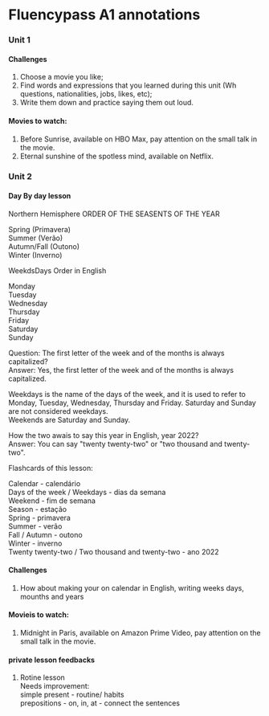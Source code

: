 # Fluencypass A1 annotations

### Unit 1

#### Challenges

1. Choose a movie you like;
2. Find words and expressions that you learned during this unit (Wh questions, nationalities, jobs, likes, etc);
3. Write them down and practice saying them out loud.

#### Movies to watch:

1. Before Sunrise, available on HBO Max, pay attention on the small talk in the movie.
2. Eternal sunshine of the spotless mind, available on Netflix.

### Unit 2

#### Day By day lesson

Northern Hemisphere ORDER OF THE SEASENTS OF THE YEAR

Spring (Primavera) <br>
Summer (Verão) <br>
Autumn/Fall (Outono) <br>
Winter (Inverno) <br>

WeekdsDays Order in English

Monday <br>
Tuesday <br>
Wednesday <br>
Thursday <br>
Friday <br>
Saturday <br>
Sunday  <br>

Question: The first letter of the week and of the months is always capitalized? <br>
Answer: Yes, the first letter of the week and of the months is always capitalized.

Weekdays is the name of the days of the week, and it is used to refer to Monday, Tuesday, Wednesday, Thursday and Friday. Saturday and Sunday are not considered weekdays. <br>
Weekends are Saturday and Sunday.

How the two awais to say this year in English, year 2022? <br>
Answer: You can say "twenty twenty-two" or "two thousand and twenty-two".

Flashcards of this lesson:

Calendar - calendário <br>
Days of the week / Weekdays - dias da semana <br>
Weekend - fim de semana <br>
Season - estação <br>
Spring - primavera <br>
Summer - verão <br>
Fall / Autumn - outono <br>
Winter - inverno <br>
Twenty twenty-two / Two thousand and twenty-two - ano 2022 <br>


#### Challenges

1. How about making your on calendar in English, writing weeks days, mounths and years

#### Movieis to watch:

1. Midnight in Paris, available on Amazon Prime Video, pay attention on the small talk in the movie.

#### private lesson feedbacks

1. Rotine lesson <br>
   Needs improvement: <br>
   simple present - routine/ habits <br>
   prepositions - on, in, at - connect the sentences <br>
